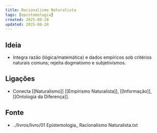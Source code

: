 ```yaml
---
title: Racionalismo Naturalista
tags: [epistemologia]
created: 2025-08-28
updated: 2025-08-28
---
```


## Ideia
- Integra razão (lógica/matemática) e dados empíricos sob critérios naturais comuns; rejeita dogmatismo e subjetivismos.

## Ligações
- Conecta [[Naturalismo]] [[Empirismo Naturalista]], [[Informação]], [[Ontologia da Diferença]].

## Fonte
- ../livros/livro/01 Epistemologia_ Racionalismo Naturalista.txt

